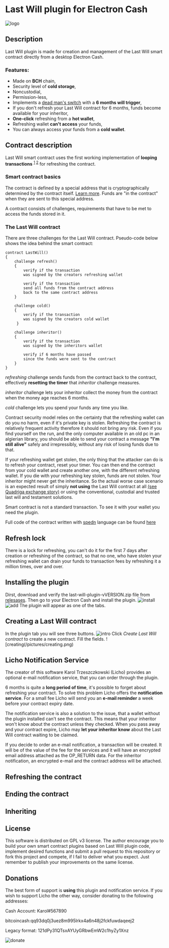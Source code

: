 # Last Will plugin for Electron Cash
![logo](/pictures/licho_logo.png)
## Description
Last Will plugin is made for creation and management of the Last Will smart contract directly from a desktop Electron Cash.

### Features:

* Made on **BCH** chain,
* Security level of **cold storage**,
* Noncustodial,
* Permission-less,
* Implements a [dead man's switch](https://en.wikipedia.org/wiki/Dead_man%27s_switch) with a **6 months will trigger**,
* If you don't refresh your Last Will contract for 6 months, funds become available for your inheritor,
* **One-click** refreshing from a **hot wallet**,
* Refreshing wallet **can't access** your funds,
* You can always access your funds from a **cold wallet**.


## Contract description

Last Will smart contract uses the first working implementation of **looping transactions** <sup>[1](https://honest.cash/pein_sama/spending-constraints-with-op_checkdatasig-172) [2](https://tobiasruck.com/content/lets-play-chess-on-bch/)</sup> for refreshing the contract.

### Smart contract basics
The contract is defined by a special address that is cryptographically determined by the contract itself. [Learn more](https://en.bitcoin.it/wiki/Pay_to_script_hash). Funds are "in the contract" when they are sent to this special address. 

A contract consists of challenges, requirements that have to be met to access the funds stored in it.


### The Last Will contract
There are three challenges for the Last Will contract. 
Pseudo-code below shows the idea behind the smart contract:
```
contract LastWill()
{
    challenge refresh()
    {
        verify if the transaction 
        was signed by the creators refreshing wallet
        
        verify if the transaction 
        send all funds from the contract address
        back to the same contract address
    }
    
    challenge cold()
    {
        verify if the transaction 
        was signed by the creators cold wallet
     }
     
    challenge inheritor()
    {
        verify if the transaction 
        was signed by the inheritors wallet

        verify if 6 months have passed 
        since the funds were sent to the contract
    }
}
```
*refreshing* challenge sends funds from the contract back to the contract, effectively **resetting the timer** that *inheritor* challenge measures.

*inheritor* challenge lets your inheritor collect the money from the contract when the money age reaches 6 months.

*cold* challenge lets you spend your funds any time you like.

Contract security model relies on the certainty that the refreshing wallet can do you no harm, even if it's private key is stolen. Refreshing the contract is relatively frequent activity therefore it should not bring any risk. Even if you find yourself on the run, and the only computer available in an old pc in an algierian library, you should be able to send your contract a message **"I'm still alive"** safely and irrepressibly, without any risk of losing funds due to that. 

If your refreshing wallet get stolen, the only thing that the attacker can do is to refresh your contract, reset your timer. You can then end the contract from your cold wallet and create another one, with the different refreshing wallet. If you die with your refreshing key stolen, funds are not stolen. Your inheritor might never get the inheritance. So the actual worse case scenario is an expected result of simply **not using** the Last Will contract at all [(see Quadriga exchange story)](https://www.bbc.com/news/world-us-canada-47203706) or using the conventional, custodial and trusted last will and testament solutions.

Smart contract is not a standard transaction. To see it with your wallet you need the plugin.

Full code of the contract written with [spedn](https://spedn.readthedocs.io/en/latest/index.html) language can be found [here](LastWill.spedn)

## Refresh lock

There is a lock for refreshing, you can't do it for the first 7 days after creation or refreshing of the contract, so that no one, who have stolen your refreshing wallet can drain your funds to transaction fees by refreshing it a million times, over and over.

## Installing the plugin
Dirst, download and verify the last-will-plugin-vVERSION.zip file from [relesases](https://github.com/KarolTrzeszczkowski/Electron-Cash-Last-Will-Plugin/releases). Then go to your Electron Cash and install the plugin.
![install](/pictures/installing.png)
![add](/pictures/add_plugin.png)
The plugin will appear as one of the tabs.


## Creating a Last Will contract
In the plugin tab you will see three buttons.
![intro](/pictures/into.png)
Click *Create Last Will contract* to create a new contract.
Fill the fields.
![creating(/pictures/creating.png)

## Licho Notification Service

The creator of this software Karol Trzeszczkowski (Licho) provides an optional e-mail notification service, that you can order through the plugin.

6 months is quite a **long period of time**, it's possible to forget about refreshing your contract. To solve this problem Licho offers the **notification service**. For a small fee Licho will send you an **e-mail reminder** a week before your contract expiry date.

The notification service is also a solution to the issue, that a wallet without the plugin installed can't see the contract. This means that your inheritor won't know about the contract unless they checked. When you pass away and your contract expire, Licho may **let your inheritor know** about the Last Will contract waiting to be claimed.

If you decide to order an e-mail notification, a transaction will be created. It will be of the value of the fee for the services and it will have an encrypted email address attached as the OP_RETURN data. For the inheritor notification, an encrypted e-mail and the contract address will be attached. 

## Refreshing the contract

## Ending the contract

## Inheriting

## License

This software is distributed on GPL v3 license. The author encourage you to build your own smart contract plugins based on Last Will plugin code, implement desired functions and submit a pull request to this repository or fork this project and compete, if I fail to deliver what you expect. Just remember to publish your improvements on the same license.

## Donations

The best form of support is **using** this plugin and notification service. If you wish to support Licho the other way, consider donating to the following addresses:

Cash Account: Karol#567890

bitcoincash:qq93dq0j3uez8m995lrkx4a6n48j2fckfuwdaqeej2

Legacy format: 121dPy31QTsxAYUyGRbwEmW2c1hyZy1Xnz

![donate](/pictures/donate.png)













